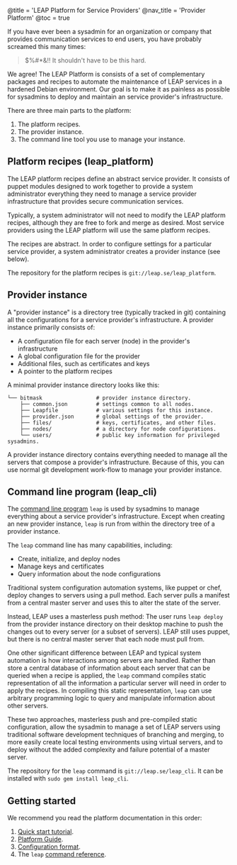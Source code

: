 @title = 'LEAP Platform for Service Providers'
@nav_title = 'Provider Platform'
@toc = true

If you have ever been a sysadmin for an organization or company that provides communication services to end users, you have probably screamed this many times:

> $%#*&!! It shouldn't have to be this hard.

We agree! The LEAP Platform is consists of a set of complementary packages and recipes to automate the maintenance of LEAP services in a hardened Debian environment. Our goal is to make it as painless as possible for sysadmins to deploy and maintain an service provider's infrastructure.

There are three main parts to the platform:

1. The platform recipes.
2. The provider instance.
3. The command line tool you use to manage your instance.

Platform recipes (leap_platform)
----------------------------------------

The LEAP platform recipes define an abstract service provider. It consists of puppet modules designed to work together to provide a system administrator everything they need to manage a service provider infrastructure that provides secure communication services.

Typically, a system administrator will not need to modify the LEAP platform recipes, although they are free to fork and merge as desired. Most service providers using the LEAP platform will use the same platform recipes.

The recipes are abstract. In order to configure settings for a particular service provider, a system administrator creates a provider instance (see below).

The repository for the platform recipes is `git://leap.se/leap_platform`.

Provider instance
-----------------------------------------

A "provider instance" is a directory tree (typically tracked in git) containing all the configurations for a service provider's infrastructure. A provider instance primarily consists of:

* A configuration file for each server (node) in the provider's infrastructure
* A global configuration file for the provider
* Additional files, such as certificates and keys
* A pointer to the platform recipes

A minimal provider instance directory looks like this:

    └── bitmask                 # provider instance directory.
        ├── common.json         # settings common to all nodes.
        ├── Leapfile            # various settings for this instance.
        ├── provider.json       # global settings of the provider.
        ├── files/              # keys, certificates, and other files.
        ├── nodes/              # a directory for node configurations.
        └── users/              # public key information for privileged sysadmins.


A provider instance directory contains everything needed to manage all the servers that compose a provider's infrastructure. Because of this, you can use normal git development work-flow to manage your provider instance.

Command line program (leap_cli)
------------------------------------------

The [command line program](commands) `leap` is used by sysadmins to manage everything about a service provider's infrastructure. Except when creating an new provider instance, `leap` is run from within the directory tree of a provider instance.

The `leap` command line has many capabilities, including:

* Create, initialize, and deploy nodes
* Manage keys and certificates
* Query information about the node configurations

Traditional system configuration automation systems, like puppet or chef, deploy changes to servers using a pull method. Each server pulls a manifest from a central master server and uses this to alter the state of the server.

Instead, LEAP uses a masterless push method: The user runs `leap deploy` from the provider instance directory on their desktop machine to push the changes out to every server (or a subset of servers). LEAP still uses puppet, but there is no central master server that each node must pull from.

One other significant difference between LEAP and typical system automation is how interactions among servers are handled. Rather than store a central database of information about each server that can be queried when a recipe is applied, the `leap` command compiles static representation of all the information a particular server will need in order to apply the recipes. In compiling this static representation, `leap` can use arbitrary programming logic to query and manipulate information about other servers.

These two approaches, masterless push and pre-compiled static configuration, allow the sysadmin to manage a set of LEAP servers using traditional software development techniques of branching and merging, to more easily create local testing environments using virtual servers, and to deploy without the added complexity and failure potential of a master server.

The repository for the `leap` command is `git://leap.se/leap_cli`. It can be installed with `sudo gem install leap_cli`.

Getting started
----------------------------------

We recommend you read the platform documentation in this order:

1. [Quick start tutorial](platform/quick-start).
2. [Platform Guide](platform/guide).
3. [Configuration format](platform/config).
4. The `leap` [command reference](platform/commands).
